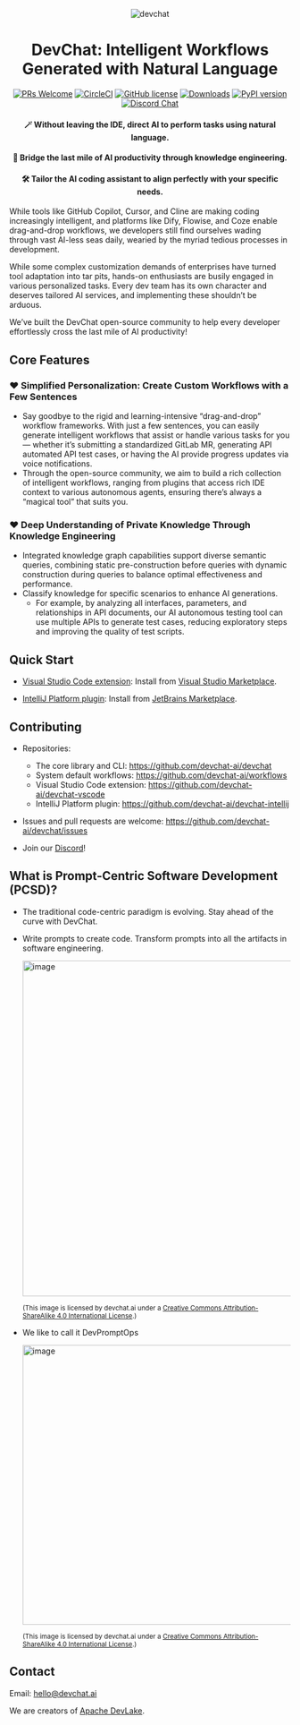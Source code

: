 <div align="center">

![devchat](https://github.com/devchat-ai/devchat/assets/592493/f39979fe-fe32-410b-bf9d-2118ac8ea3d5)

# DevChat: Intelligent Workflows Generated with Natural Language

[![PRs Welcome](https://img.shields.io/badge/PRs-welcome-brightgreen.svg?style=flat-square)](http://makeapullrequest.com)
[![CircleCI](https://circleci.com/gh/devchat-ai/devchat/tree/main.svg?style=shield)](https://circleci.com/gh/devchat-ai/devchat/tree/main)
[![GitHub license](https://img.shields.io/github/license/devchat-ai/devchat.svg)](https://github.com/devchat-ai/devchat/blob/main/LICENSE)
[![Downloads](https://pepy.tech/badge/devchat)](https://pepy.tech/project/devchat)
[![PyPI version](https://badge.fury.io/py/devchat.svg)](https://badge.fury.io/py/devchat)
[![Discord Chat](https://img.shields.io/discord/1106908489114206309?logo=discord)](https://discord.gg/9t3yrbBUXD)

#### 🪄 Without leaving the IDE, direct AI to perform tasks using natural language.

#### 🧩 Bridge the last mile of AI productivity through knowledge engineering.

#### 🛠️ Tailor the AI coding assistant to align perfectly with your specific needs.

</div>

While tools like GitHub Copilot, Cursor, and Cline are making coding increasingly intelligent, and platforms like Dify, Flowise, and Coze enable drag-and-drop workflows, we developers still find ourselves wading through vast AI-less seas daily, wearied by the myriad tedious processes in development.

While some complex customization demands of enterprises have turned tool adaptation into tar pits, hands-on enthusiasts are busily engaged in various personalized tasks.
Every dev team has its own character and deserves tailored AI services, and implementing these shouldn’t be arduous.

We’ve built the DevChat open-source community to help every developer effortlessly cross the last mile of AI productivity!

## Core Features

### ❤️ Simplified Personalization: Create Custom Workflows with a Few Sentences
- Say goodbye to the rigid and learning-intensive “drag-and-drop” workflow frameworks. With just a few sentences, you can easily generate intelligent workflows that assist or handle various tasks for you — whether it’s submitting a standardized GitLab MR, generating API automated API test cases, or having the AI provide progress updates via voice notifications.
- Through the open-source community, we aim to build a rich collection of intelligent workflows, ranging from plugins that access rich IDE context to various autonomous agents, ensuring there’s always a “magical tool” that suits you.

### ❤️ Deep Understanding of Private Knowledge Through Knowledge Engineering
- Integrated knowledge graph capabilities support diverse semantic queries, combining static pre-construction before queries with dynamic construction during queries to balance optimal effectiveness and performance.
- Classify knowledge for specific scenarios to enhance AI generations.
  - For example, by analyzing all interfaces, parameters, and relationships in API documents, our AI autonomous testing tool can use multiple APIs to generate test cases, reducing exploratory steps and improving the quality of test scripts.

## Quick Start

- [Visual Studio Code extension](https://github.com/devchat-ai/devchat-vscode): Install from [Visual Studio Marketplace](https://marketplace.visualstudio.com/items?itemName=merico.devchat).

- [IntelliJ Platform plugin](https://github.com/devchat-ai/devchat-intellij): Install from [JetBrains Marketplace](https://plugins.jetbrains.com/plugin/23258-devchat).

## Contributing

- Repositories:
  - The core library and CLI: https://github.com/devchat-ai/devchat
  - System default workflows: https://github.com/devchat-ai/workflows
  - Visual Studio Code extension: https://github.com/devchat-ai/devchat-vscode
  - IntelliJ Platform plugin: https://github.com/devchat-ai/devchat-intellij

- Issues and pull requests are welcome: https://github.com/devchat-ai/devchat/issues

- Join our [Discord](https://discord.gg/JNyVGz8y)!

## What is Prompt-Centric Software Development (PCSD)?

- The traditional code-centric paradigm is evolving. Stay ahead of the curve with DevChat.

- Write prompts to create code. Transform prompts into all the artifacts in software engineering.

  <img width="600" alt="image" src="https://github.com/devchat-ai/devchat/assets/592493/dd32e900-92fd-4fa4-8489-96ed17ab5e0e">

  <sub>(This image is licensed by devchat.ai under a <a rel="license" href="http://creativecommons.org/licenses/by-sa/4.0/">Creative Commons Attribution-ShareAlike 4.0 International License</a>.)</sub>
  
- We like to call it DevPromptOps
  
  <img width="500" alt="image" src="https://github.com/devchat-ai/devchat/assets/592493/e8e1215b-53b0-4473-ab00-0665d33f204a">
  
  <sub>(This image is licensed by devchat.ai under a <a rel="license" href="http://creativecommons.org/licenses/by-sa/4.0/">Creative Commons Attribution-ShareAlike 4.0 International License</a>.)</sub>

## Contact
  
Email: hello@devchat.ai

We are creators of [Apache DevLake](https://devlake.apache.org/).
